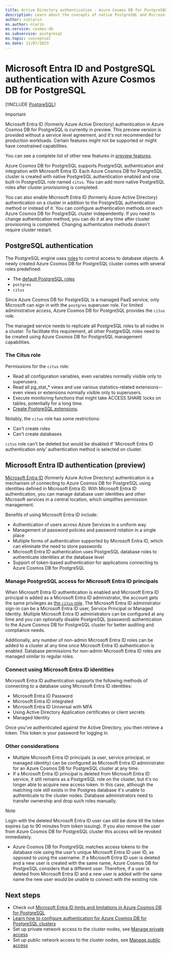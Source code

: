 ```yaml
---
title: Active Directory authentication - Azure Cosmos DB for PostgreSQL
description: Learn about the concepts of native PostgreSQL and Microsoft Entra ID authentication with Azure Cosmos DB for PostgreSQL
author: niklarin
ms.author: nlarin
ms.service: cosmos-db
ms.subservice: postgresql
ms.topic: conceptual
ms.date: 11/07/2023
---
```


# Microsoft Entra ID and PostgreSQL authentication with Azure Cosmos DB for PostgreSQL

[!INCLUDE [PostgreSQL](../includes/appliesto-postgresql.md)]

> [!IMPORTANT]
> Microsoft Entra ID (formerly Azure Active Directory) authentication in Azure Cosmos DB for PostgreSQL is currently in preview.
> This preview version is provided without a service level agreement, and it's not recommended
> for production workloads. Certain features might not be supported or might have constrained 
> capabilities.
>
> You can see a complete list of other new features in [preview features](product-updates.md#features-in-preview).

Azure Cosmos DB for PostgreSQL supports PostgreSQL authentication and integration with Microsoft Entra ID. Each Azure Cosmos DB for PostgreSQL cluster is created with native PostgreSQL authentication enabled and one built-in PostgreSQL role named `citus`. You can add more native PostgreSQL roles after cluster provisioning is completed.

You can also enable Microsoft Entra ID (formerly Azure Active Directory) authentication on a cluster in addition to the PostgreSQL authentication method or instead of it. You can configure authentication methods on each Azure Cosmos DB for PostgreSQL cluster independently. If you need to change authentication method, you can do it at any time after cluster provisioning is completed. Changing authentication methods doesn't require cluster restart.

## PostgreSQL authentication

The PostgreSQL engine uses
[roles](https://www.postgresql.org/docs/current/sql-createrole.html) to control
access to database objects. A newly created Azure Cosmos DB for PostgreSQL cluster
comes with several roles predefined:

* The [default PostgreSQL roles](https://www.postgresql.org/docs/current/default-roles.html)
* `postgres`
* `citus`

Since Azure Cosmos DB for PostgreSQL is a managed PaaS service, only Microsoft can sign in with the
`postgres` superuser role. For limited administrative access, Azure Cosmos DB for PostgreSQL
provides the `citus` role. 

The managed service needs to replicate all PostgreSQL roles to all nodes in a cluster. To facilitate this requirement, all other PostgreSQL roles need to be created using Azure Cosmos DB for PostgreSQL management capabilities.

### The Citus role

Permissions for the `citus` role:

* Read all configuration variables, even variables normally visible only to
  superusers.
* Read all pg\_stat\_\* views and use various statistics-related
  extensions--even views or extensions normally visible only to superusers.
* Execute monitoring functions that might take ACCESS SHARE locks on tables,
  potentially for a long time.
* [Create PostgreSQL extensions](reference-extensions.md).

Notably, the `citus` role has some restrictions:

* Can't create roles
* Can't create databases

`citus` role can't be deleted but would be disabled if 'Microsoft Entra ID authentication only' authentication method is selected on cluster.

<a name='azure-active-directory-authentication-preview'></a>

## Microsoft Entra ID authentication (preview)

[Microsoft Entra ID](/entra/fundamentals/whatis) (formerly Azure Active Directory) authentication is a mechanism of connecting to Azure Cosmos DB  for PostgreSQL using identities defined in Microsoft Entra ID. With Microsoft Entra ID authentication, you can manage database user identities and other Microsoft services in a central location, which simplifies permission management.

Benefits of using Microsoft Entra ID include:

- Authentication of users across Azure Services in a uniform way
- Management of password policies and password rotation in a single place
- Multiple forms of authentication supported by Microsoft Entra ID, which can eliminate the need to store passwords
- Microsoft Entra ID authentication uses PostgreSQL database roles to authenticate identities at the database level
- Support of token-based authentication for applications connecting to Azure Cosmos DB for PostgreSQL

<a name='manage-postgresql-access-for-azure-ad-principals'></a>

### Manage PostgreSQL access for Microsoft Entra ID principals

When Microsoft Entra ID authentication is enabled and Microsoft Entra ID principal is added as a Microsoft Entra ID administrator, the account gets the same privileges as [the `citus` role](#the-citus-role). The Microsoft Entra ID administrator sign-in can be a Microsoft Entra ID user, Service Principal or Managed Identity. Multiple Microsoft Entra ID administrators can be configured at any time and you can optionally disable PostgreSQL (password) authentication to the Azure Cosmos DB for PostgreSQL cluster for better auditing and compliance needs.

Additionally, any number of non-admin Microsoft Entra ID roles can be added to a cluster at any time once Microsoft Entra ID authentication is enabled. Database permissions for non-admin Microsoft Entra ID roles are managed similar to regular roles.

<a name='connect-using-azure-ad-identities'></a>

### Connect using Microsoft Entra ID identities

Microsoft Entra ID authentication supports the following methods of connecting to a database using Microsoft Entra ID identities:

- Microsoft Entra ID Password
- Microsoft Entra ID integrated
- Microsoft Entra ID Universal with MFA
- Using Active Directory Application certificates or client secrets
- Managed Identity

Once you've authenticated against the Active Directory, you then retrieve a token. This token is your password for logging in.

### Other considerations

- Multiple Microsoft Entra ID principals (a user, service principal, or managed identity) can be configured as Microsoft Entra ID administrator for an Azure Cosmos DB for PostgreSQL cluster at any time.
-  If a Microsoft Entra ID principal is deleted from Microsoft Entra ID service, it still remains as a PostgreSQL role on the cluster, but it's no longer able to acquire new access token. In this case, although the matching role still exists in the Postgres database it's unable to authenticate to the cluster nodes. Database administrators need to transfer ownership and drop such roles manually.

> [!NOTE]  
> Login with the deleted Microsoft Entra ID user can still be done till the token expires (up to 90 minutes from token issuing).  If you also remove the user from Azure Cosmos DB for PostgreSQL cluster this access will be revoked immediately.

- Azure Cosmos DB for PostgreSQL matches access tokens to the database role using the user’s unique Microsoft Entra ID user ID, as opposed to using the username. If a Microsoft Entra ID user is deleted and a new user is created with the same name, Azure Cosmos DB for PostgreSQL considers that a different user. Therefore, if a user is deleted from Microsoft Entra ID and a new user is added with the same name the new user would be unable to connect with the existing role.

## Next steps

- Check out [Microsoft Entra ID limits and limitations in Azure Cosmos DB for PostgreSQL](./reference-limits.md#azure-active-directory-authentication)
- [Learn how to configure authentication for Azure Cosmos DB for PostgreSQL clusters](./how-to-configure-authentication.md)
- Set up private network access to the cluster nodes, see [Manage private access](./howto-private-access.md)
- Set up public network access to the cluster nodes, see [Manage public access](./howto-manage-firewall-using-portal.md)

